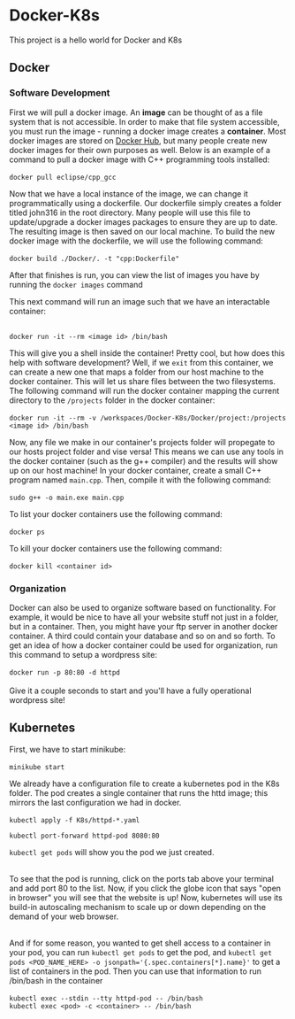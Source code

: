 # Docker-K8s

This project is a hello world for Docker and K8s

## Docker
### Software Development
First we will pull a docker image. An **image** can be thought of as a file system that is not accessible. In order to make that file system accessible, you must run the image - running a docker image creates a **container**.   Most docker images are stored on [Docker Hub](https://hub.docker.com/search?q=), but many people create new docker images for their own purposes as well. Below is an example of a command to pull a docker image with C++ programming tools installed: </br> </br>
`docker pull eclipse/cpp_gcc` </br>

Now that we have a local instance of the image, we can change it programmatically using a dockerfile. Our dockerfile simply creates a folder titled john316 in the root directory. Many people will use this file to update/upgrade a docker images packages to ensure they are up to date. The resulting image is then saved on our local machine. To build the new docker image with the dockerfile, we will use the following command: </br> </br>
`docker build ./Docker/. -t "cpp:Dockerfile"` </br>

After that finishes is run, you can view the list of images you have by running the `docker images` command </br>

This next command will run an image such that we have an interactable container: </br> </br>

`docker run -it --rm <image id> /bin/bash` </br>

This will give you a shell inside the container! Pretty cool, but how does this help with software development? Well, if we `exit` from this container, we can create a new one that maps a folder from our host machine to the docker container. This will let us share files between the two filesystems. The following command will run the docker container mapping the current directory to the `/projects` folder in the docker container: </br> </br>
`docker run -it --rm -v /workspaces/Docker-K8s/Docker/project:/projects <image id> /bin/bash` </br>

Now, any file we make in our container's projects folder will propegate to our hosts project folder and vise versa! This means we can use any tools in the docker container (such as the g++ compiler) and the results will show up on our host machine! In your docker container, create a small C++ program named `main.cpp`. Then, compile it with the following command: </br> </br>
`sudo g++ -o main.exe main.cpp`
</br>

To list your docker containers use the following command: </br> </br>
`docker ps` </br>

To kill your docker containers use the following command: </br> </br>
`docker kill <container id>` </br>
### Organization
Docker can also be used to organize software based on functionality. For example, it would be nice to have all your website stuff not just in a folder, but in a container. Then, you might have your ftp server in another docker container. A third could contain your database and so on and so forth. To get an idea of how a docker container could be used for organization, run this command to setup a wordpress site: </br> </br>
`docker run -p 80:80 -d httpd` </br> </br>
Give it a couple seconds to start and you'll have a fully operational wordpress site!
## Kubernetes
First, we have to start minikube: </br> </br>
`minikube start` </br>

We already have a configuration file to create a kubernetes pod in the K8s folder. The pod creates a single container that runs the httd image; this mirrors the last configuration we had in docker. </br> </br>
`kubectl apply -f K8s/httpd-*.yaml` </br>

`kubectl port-forward httpd-pod 8080:80`

`kubectl get pods` will show you the pod we just created. </br></br>

To see that the pod is running, click on the ports tab above your terminal and add port 80 to the list. Now, if you click the globe icon that says "open in browser" you will see that the website is up! Now, kubernetes will use its build-in autoscaling mechanism to scale up or down depending on the demand of your web browser. </br> </br>

And if for some reason, you wanted to get shell access to a container in your pod, you can run `kubectl get pods` to get the pod, and `kubectl get pods <POD_NAME_HERE> -o jsonpath='{.spec.containers[*].name}'` to get a list of containers in the pod. Then you can use that information to run /bin/bash in the container </br> </br>
`kubectl exec --stdin --tty httpd-pod -- /bin/bash` </br>
`kubectl exec <pod> -c <container> -- /bin/bash`

